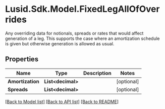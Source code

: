 # Lusid.Sdk.Model.FixedLegAllOfOverrides
Any overriding data for notionals, spreads or rates that would affect generation of a leg.  This supports the case where an amortization schedule is given but otherwise generation is allowed as usual.

## Properties

Name | Type | Description | Notes
------------ | ------------- | ------------- | -------------
**Amortization** | **List&lt;decimal&gt;** |  | [optional] 
**Spreads** | **List&lt;decimal&gt;** |  | [optional] 

[[Back to Model list]](../README.md#documentation-for-models) [[Back to API list]](../README.md#documentation-for-api-endpoints) [[Back to README]](../README.md)


